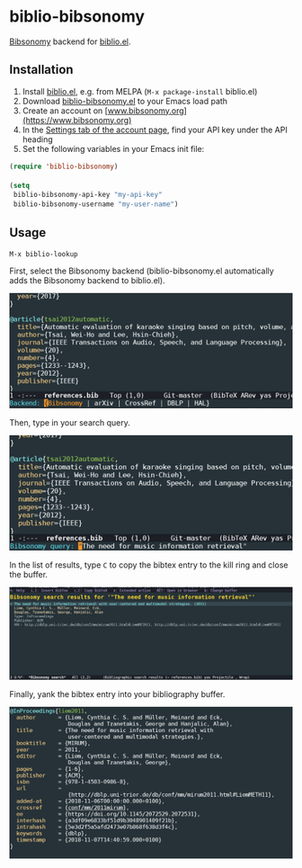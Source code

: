 # biblio-bibsonomy

[Bibsonomy](https://www.bibsonomy.org) backend for [biblio.el](https://github.com/cpitclaudel/biblio.el).

## Installation

1. Install [biblio.el](https://github.com/cpitclaudel/biblio.el), e.g. from MELPA (`M-x package-install` biblio.el)
1. Download [biblio-bibsonomy.el](https://raw.githubusercontent.com/andreasjansson/biblio-bibsonomy/master/biblio-bibsonomy.el) to your Emacs load path
1. Create an account on [www.bibsonomy.org](https://www.bibsonomy.org)
1. In the [Settings tab of the account page](https://www.bibsonomy.org/settings?selTab=1#selTab1), find your API key under the API heading
1. Set the following variables in your Emacs init file:

```lisp
(require 'biblio-bibsonomy)

(setq
 biblio-bibsonomy-api-key "my-api-key"
 biblio-bibsonomy-username "my-user-name")
```

## Usage

```
M-x biblio-lookup
```

First, select the Bibsonomy backend (biblio-bibsonomy.el automatically adds the Bibsonomy backend to biblio.el).

![screenshot 1](https://raw.githubusercontent.com/andreasjansson/biblio-bibsonomy/master/readme-assets/screenshot-1.png)

Then, type in your search query.

![screenshot 2](https://raw.githubusercontent.com/andreasjansson/biblio-bibsonomy/master/readme-assets/screenshot-2.png)

In the list of results, type `C` to copy the bibtex entry to the kill ring and close the buffer.

![screenshot 3](https://raw.githubusercontent.com/andreasjansson/biblio-bibsonomy/master/readme-assets/screenshot-3.png)

Finally, yank the bibtex entry into your bibliography buffer.

![screenshot 4](https://raw.githubusercontent.com/andreasjansson/biblio-bibsonomy/master/readme-assets/screenshot-4.png)
